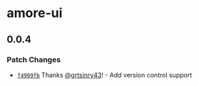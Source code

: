 # amore-ui

## 0.0.4

### Patch Changes

- [`f4909fb`](https://github.com/amore-ui/amore-ui/commit/f4909fb86b0df917f67a87ae0fb2456001f16824) Thanks [@grtsinry43](https://github.com/grtsinry43)! - Add version control support
